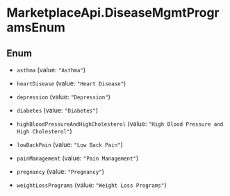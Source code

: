 # MarketplaceApi.DiseaseMgmtProgramsEnum

## Enum


* `asthma` (value: `"Asthma"`)

* `heartDisease` (value: `"Heart Disease"`)

* `depression` (value: `"Depression"`)

* `diabetes` (value: `"Diabetes"`)

* `highBloodPressureAndHighCholesterol` (value: `"High Blood Pressure and High Cholesterol"`)

* `lowBackPain` (value: `"Low Back Pain"`)

* `painManagement` (value: `"Pain Management"`)

* `pregnancy` (value: `"Pregnancy"`)

* `weightLossPrograms` (value: `"Weight Loss Programs"`)



